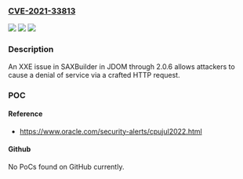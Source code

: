 ### [CVE-2021-33813](https://cve.mitre.org/cgi-bin/cvename.cgi?name=CVE-2021-33813)
![](https://img.shields.io/static/v1?label=Product&message=n%2Fa&color=blue)
![](https://img.shields.io/static/v1?label=Version&message=n%2Fa&color=blue)
![](https://img.shields.io/static/v1?label=Vulnerability&message=n%2Fa&color=brighgreen)

### Description

An XXE issue in SAXBuilder in JDOM through 2.0.6 allows attackers to cause a denial of service via a crafted HTTP request.

### POC

#### Reference
- https://www.oracle.com/security-alerts/cpujul2022.html

#### Github
No PoCs found on GitHub currently.

